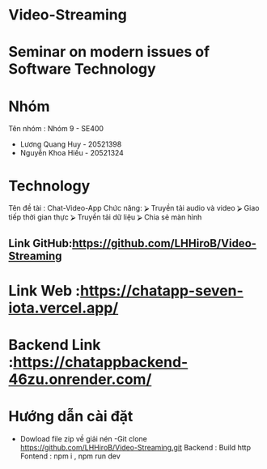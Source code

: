 # Video-Streaming

# Seminar on modern issues of Software Technology

# Nhóm
Tên nhóm : Nhóm 9 - SE400
- Lương Quang Huy - 20521398
- Nguyễn Khoa Hiếu - 20521324

# Technology
Tên đề tài :
Chat-Video-App
Chức năng:
⮚	Truyền tải audio và video
⮚	Giao tiếp thời gian thực
⮚	Truyền tải dữ liệu
⮚	Chia sẻ màn hình
## Link GitHub:https://github.com/LHHiroB/Video-Streaming
# Link Web :https://chatapp-seven-iota.vercel.app/
# Backend Link :https://chatappbackend-46zu.onrender.com/
# Hướng dẫn cài đặt
- Dowload file zip về giải nén
-Git clone https://github.com/LHHiroB/Video-Streaming.git
Backend : Build http
Fontend : npm i , npm run dev


